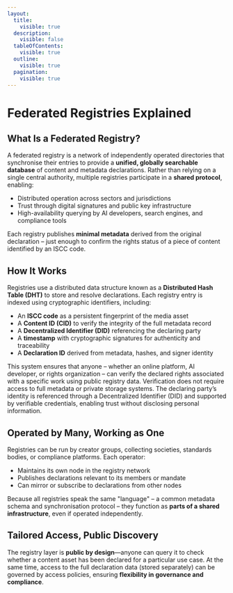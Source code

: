 ```yaml
---
layout:
  title:
    visible: true
  description:
    visible: false
  tableOfContents:
    visible: true
  outline:
    visible: true
  pagination:
    visible: true
---
```


# Federated Registries Explained

## What Is a Federated Registry?

A federated registry is a network of independently operated directories that synchronise their entries to provide a **unified, globally searchable database** of content and metadata declarations. Rather than relying on a single central authority, multiple registries participate in a **shared protocol**, enabling:

* Distributed operation across sectors and jurisdictions
* Trust through digital signatures and public key infrastructure
* High-availability querying by AI developers, search engines, and compliance tools

Each registry publishes **minimal metadata** derived from the original declaration – just enough to confirm the rights status of a piece of content identified by an ISCC code.

## How It Works

Registries use a distributed data structure known as a **Distributed Hash Table (DHT)** to store and resolve declarations. Each registry entry is indexed using cryptographic identifiers, including:

* An **ISCC code** as a persistent fingerprint of the media asset
* A **Content ID (CID)** to verify the integrity of the full metadata record
* A **Decentralized Identifier (DID)** referencing the declaring party
* A **timestamp** with cryptographic signatures for authenticity and traceability
* A **Declaration ID** derived from metadata, hashes, and signer identity

This system ensures that anyone – whether an online platform, AI developer, or rights organization – can verify the declared rights associated with a specific work using public registry data. Verification does not require access to full metadata or private storage systems. The declaring party’s identity is referenced through a Decentralized Identifier (DID) and supported by verifiable credentials, enabling trust without disclosing personal information.

## Operated by Many, Working as One

Registries can be run by creator groups, collecting societies, standards bodies, or compliance platforms. Each operator:

* Maintains its own node in the registry network
* Publishes declarations relevant to its members or mandate
* Can mirror or subscribe to declarations from other nodes

Because all registries speak the same "language" – a common metadata schema and synchronisation protocol – they function as **parts of a shared infrastructure**, even if operated independently.

## Tailored Access, Public Discovery

The registry layer is **public by design**—anyone can query it to check whether a content asset has been declared for a particular use case. At the same time, access to the full declaration data (stored separately) can be governed by access policies, ensuring **flexibility in governance and compliance**.
